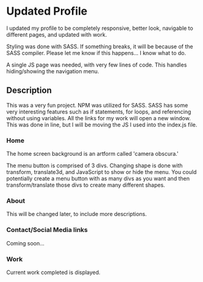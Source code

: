 # Updated Profile

I updated my profile to be completely responsive, better look, navigable to different pages, and updated with work.

Styling was done with SASS. If something breaks, it will be because of the SASS compiler. Please let me know if this happens... I know what to do.

A single JS page was needed, with very few lines of code. This handles hiding/showing the navigation menu.

## Description

This was a very fun project. NPM was utilized for SASS. SASS has some very interesting features such as if statements, for loops, and referencing without using variables. All the links for my work will open a new window. This was done in line, but I will be moving the JS I used into the index.js file.

### Home

The home screen background is an artform called 'camera obscura.'

The menu button is comprised of 3 divs. Changing shape is done with transform, translate3d, and JavaScript to show or hide the menu. You could potentially create a menu button with as many divs as you want and then transform/translate those divs to create many different shapes.

### About

This will be changed later, to include more descriptions.

### Contact/Social Media links

Coming soon...

### Work

Current work completed is displayed.
